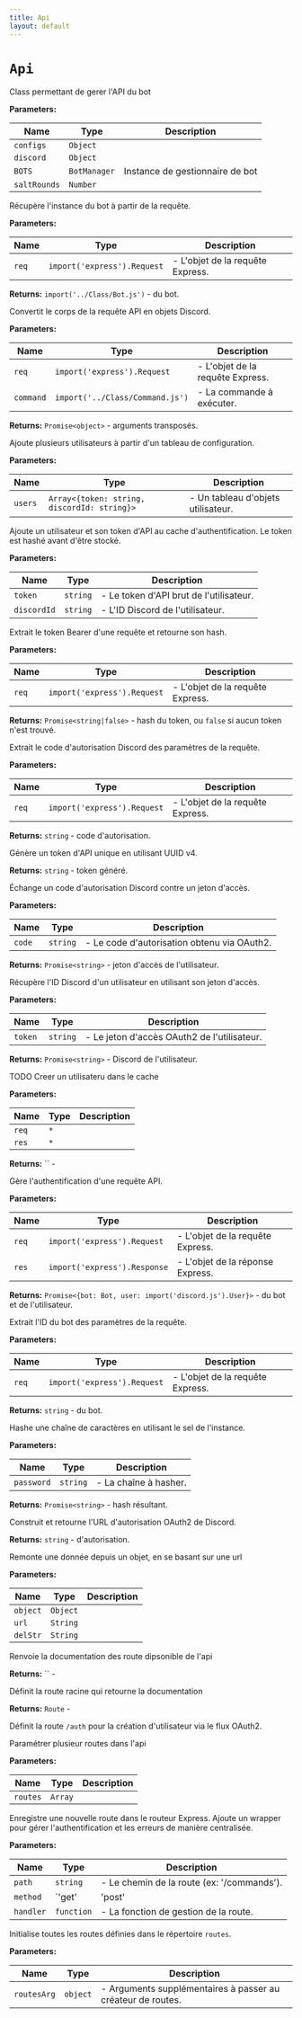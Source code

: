 ```yaml
---
title: Api
layout: default
---
```


# `Api`

Class permettant de gerer l'API du bot

**Parameters:**

| Name | Type | Description |
| ---- | ---- | ----------- |
| `configs` | `Object` |  |
| `discord` | `Object` |  |
| `BOTS` | `BotManager` | Instance de gestionnaire de bot |
| `saltRounds` | `Number` |  |

Récupère l'instance du bot à partir de la requête.

**Parameters:**

| Name | Type | Description |
| ---- | ---- | ----------- |
| `req` | `import('express').Request` | - L'objet de la requête Express. |

**Returns:** `import('../Class/Bot.js')` - du bot.

Convertit le corps de la requête API en objets Discord.

**Parameters:**

| Name | Type | Description |
| ---- | ---- | ----------- |
| `req` | `import('express').Request` | - L'objet de la requête Express. |
| `command` | `import('../Class/Command.js')` | - La commande à exécuter. |

**Returns:** `Promise<object>` - arguments transposés.

Ajoute plusieurs utilisateurs à partir d'un tableau de configuration.

**Parameters:**

| Name | Type | Description |
| ---- | ---- | ----------- |
| `users` | `Array<{token: string, discordId: string}>` | - Un tableau d'objets utilisateur. |

Ajoute un utilisateur et son token d'API au cache d'authentification. Le token est hashé avant d'être stocké.

**Parameters:**

| Name | Type | Description |
| ---- | ---- | ----------- |
| `token` | `string` | - Le token d'API brut de l'utilisateur. |
| `discordId` | `string` | - L'ID Discord de l'utilisateur. |

Extrait le token Bearer d'une requête et retourne son hash.

**Parameters:**

| Name | Type | Description |
| ---- | ---- | ----------- |
| `req` | `import('express').Request` | - L'objet de la requête Express. |

**Returns:** `Promise<string|false>` - hash du token, ou `false` si aucun token n'est trouvé.

Extrait le code d'autorisation Discord des paramètres de la requête.

**Parameters:**

| Name | Type | Description |
| ---- | ---- | ----------- |
| `req` | `import('express').Request` | - L'objet de la requête Express. |

**Returns:** `string` - code d'autorisation.

Génère un token d'API unique en utilisant UUID v4.

**Returns:** `string` - token généré.

Échange un code d'autorisation Discord contre un jeton d'accès.

**Parameters:**

| Name | Type | Description |
| ---- | ---- | ----------- |
| `code` | `string` | - Le code d'autorisation obtenu via OAuth2. |

**Returns:** `Promise<string>` - jeton d'accès de l'utilisateur.

Récupère l'ID Discord d'un utilisateur en utilisant son jeton d'accès.

**Parameters:**

| Name | Type | Description |
| ---- | ---- | ----------- |
| `token` | `string` | - Le jeton d'accès OAuth2 de l'utilisateur. |

**Returns:** `Promise<string>` - Discord de l'utilisateur.

TODO Creer un utilisateru dans le cache

**Parameters:**

| Name | Type | Description |
| ---- | ---- | ----------- |
| `req` | `*` |  |
| `res` | `*` |  |

**Returns:** `` -

Gère l'authentification d'une requête API.

**Parameters:**

| Name | Type | Description |
| ---- | ---- | ----------- |
| `req` | `import('express').Request` | - L'objet de la requête Express. |
| `res` | `import('express').Response` | - L'objet de la réponse Express. |

**Returns:** `Promise<{bot: Bot, user: import('discord.js').User}>` - du bot et de l'utilisateur.

Extrait l'ID du bot des paramètres de la requête.

**Parameters:**

| Name | Type | Description |
| ---- | ---- | ----------- |
| `req` | `import('express').Request` | - L'objet de la requête Express. |

**Returns:** `string` - du bot.

Hashe une chaîne de caractères en utilisant le sel de l'instance.

**Parameters:**

| Name | Type | Description |
| ---- | ---- | ----------- |
| `password` | `string` | - La chaîne à hasher. |

**Returns:** `Promise<string>` - hash résultant.

Construit et retourne l'URL d'autorisation OAuth2 de Discord.

**Returns:** `string` - d'autorisation.

Remonte une donnée depuis un objet, en se basant sur une url

**Parameters:**

| Name | Type | Description |
| ---- | ---- | ----------- |
| `object` | `Object` |  |
| `url` | `String` |  |
| `delStr` | `String` |  |

Renvoie la documentation des route dipsonible de l'api

**Returns:** `` -

Définit la route racine qui retourne la documentation

**Returns:** `Route` -

Définit la route `/auth` pour la création d'utilisateur via le flux OAuth2.

Paramétrer plusieur routes dans l'api

**Parameters:**

| Name | Type | Description |
| ---- | ---- | ----------- |
| `routes` | `Array` |  |

Enregistre une nouvelle route dans le routeur Express. Ajoute un wrapper pour gérer l'authentification et les erreurs de manière centralisée.

**Parameters:**

| Name | Type | Description |
| ---- | ---- | ----------- |
| `path` | `string` | - Le chemin de la route (ex: '/commands'). |
| `method` | `'get'|'post'|'put'|'delete'` | - La méthode HTTP. |
| `handler` | `function` | - La fonction de gestion de la route. |

Initialise toutes les routes définies dans le répertoire `routes`.

**Parameters:**

| Name | Type | Description |
| ---- | ---- | ----------- |
| `routesArg` | `object` | - Arguments supplémentaires à passer au créateur de routes. |

